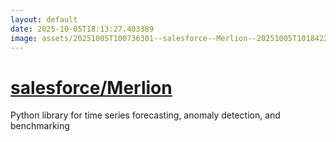 ```yaml
---
layout: default
date: 2025-10-05T18:13:27.403389
image: assets/20251005T100736301--salesforce--Merlion--20251005T101842249--cropped.png
---
```


# [salesforce/Merlion](https://github.com/salesforce/Merlion)

Python library for time series forecasting, anomaly detection, and benchmarking
